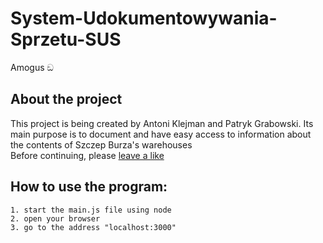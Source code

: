 # System-Udokumentowywania-Sprzetu-SUS
Amogus ඞ 
## About the project 
This project is being created by Antoni Klejman and Patryk Grabowski. Its main purpose is to document
and have easy access to information about the contents of Szczep Burza's warehouses  
Before continuing, please <a href="https://www.facebook.com/profile.php?id=100078831583129"> leave a like </a>  
## How to use the program:

    1. start the main.js file using node
    2. open your browser
    3. go to the address "localhost:3000"